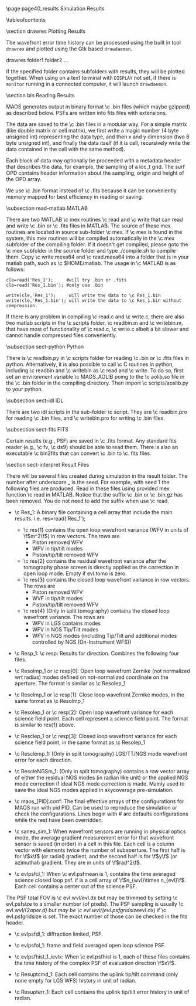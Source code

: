\page page40_results Simulation Results

\tableofcontents

\section drawres Plotting Results

The wavefront error time history can be processed using the built in tool 
`drawres` and plotted using the Gtk based `drawdaemon`. 

  drawres folder1 folder2 ...

If the specified folder contains subfolders with results, they will be plotted 
together. When using on a text terminal with `DISPLAY` not set, if there is
`monitor` running in a connected computer, it will launch `drawdaemon`.

\section bin Reading Results

MAOS generates output in binary format \c .bin files (which maybe gzipped)
as described below. PSFs are written into fits files with extensions.

The data are saved to the \c .bin files in a modular way. For a simple matrix
(like double matrix or cell matrix), we first write a magic number (4 byte
unsigned int) representing the data type, and then x and y dimension (two 8
byte unsigned int), and finally the data itself (if it is cell, recursively
write the data contained in the cell with the same method).

Each block of data may optionally be proceeded with a metadata header that
describes the data, for example, the sampling of a loc_t grid. The surf OPD
contains header information about the sampling, origin and height of the OPD
array. 

We use \c .bin format instead of \c .fits because it can be conveniently
memory mapped for best efficiency in reading or saving.

\subsection read-matlab MATLAB

There are two MATLAB \c mex routines \c read and \c write
that can read and write \c .bin or \c .fits files in MATLAB. The source of
these mex routines are located in source sub-folder \c mex. If \c mex is found in
the system, this mex routines will be compiled automatically in the \c mex
subfolder of the compiling folder. If it doesn't get compiled, please goto
the \c mex subfolder in the source folder and type ./compile.sh to compile
them. Copy \c write.mexa64 and \c read.mexa64 into a folder that is in your
matlab path, such as \c $HOME/matlab. The usage in \c MATLAB is as follows:

``` 
cle=read('Res_1');     #will try .bin or .fits
cle=read('Res_1.bin'); #only use .bin

write(cle,'Res_1');     will write the data to \c Res_1.bin
write(cle,'Res_1.bin'); will write the data to \c Res_1.bin without compression.
```

If there is any problem in compiling \c read.c and \c write.c, there are also
two matlab scripts in the \c scripts folder, \c readbin.m and \c writebin.m,
that have most of functionality of \c read.c, \c write.c albeit a bit slower
and cannot handle compressed files conveniently.

\subsection sect-python Python

There is \c readbin.py in \c scripts folder for reading \c .bin or \c .fits
files in python. Alternatively, it is also possible to call \c C routines in
python, including \c readbin and \c writebin as \c read and \c write. To do
so, first set an environment variable \c MAOS_AOLIB poing to the \c aolib.so
file in the \c .bin folder in the compiling directory. Then import \c
scripts/aoslib.py to your python.

\subsection sect-idl IDL

There are two idl scripts in the sub-folder \c script. They are \c readbin.pro
for reading \c .bin files, and \c writebin.pro for writing \c .bin files.

\subsection sect-fits FITS

Certain results (e.g., PSF) are saved in \c .fits format. Any standard fits
reader (e.g., \c fv, \c ds9) should be able to read them. There is also an
executable \c bin2fits that can convert \c .bin to \c. fits files.

\section sect-interpret Result Files

There will be several files created during simulation in the result
folder. The number after underscore _ is the seed. For example, with seed 1
the following files are produced. Read in these files using provided mex
function \c read in MATLAB. Notice that the suffix \c .bin or \c .bin.gz has
been removed. You do not need to add the suffix when use \c read.

- \c Res_1: A binary file containing a cell array that include the main
results. i.e. res=read('Res_1'); 
  - \c res{1} contains the open loop wavefront variance (WFV in units of \f$m^2\f$) in row vectors. The rows are 
      - Piston removed WFV
      - WFV in tip/tilt modes
      - Piston/tip/tilt removed WFV
  - \c res{2} contains the residual wavefront variance after the tomography phase screen is directly applied as the correction in open loop mode. Empty if evl.tomo is zero.
  - \c res{3} contains the closed loop wavefront variance in row vectors. The rows are
      - Piston removed WFV
      - WVF in tip/tilt modes
      - Piston/tip/tilt removed WFV
  - \c res{4} (Only in split tomography) contains the closed loop wavefront variance. The rows are
      - WFV in LGS contains modes
      - WFV in NGS Tip/Tilt modes
      - WFV in NGS modes (including Tip/Tilt and additional modes controlled by NGS (On-Instrument WFS))

- \c Resp_1: \c resp: Results for direction. Combines the following four files. 

- \c Resolmp_1 or \c resp[0]: Open loop wavefront Zernike (not normalized wrt
  radius) modes defined on not-normalized coordinate on the aperture. The format
  is similar as \c Resolep_1

- \c Resclmp_1 or \c resp[1]: Close loop wavefront Zernike modes, in the same format as \c Resolmp_1

- \c Resolep_1 or \c resp[2]: Open loop wavefront variance for each science field point. Each cell represent a science field point. The format is similar to res{1} above.

- \c Resclep_1 or \c resp[3]: Closed loop wavefront variance for each science field point, in
  the same format as \c Resolep_1



- \c Resclemp_1: (Only in split tomography) LGS/TT/NGS mode wavefront error
for each direction.

- \c RescleNGSm_1: (Only in split tomography) contains a row vector array
of either the residual NGS modes (in radian like unit) or the applied NGS
mode correction if ideal NGS mode correction is made. Mainly used to save the
ideal NGS modes applied in skycoverage pre-simulation.

- \c maos_[PID].conf: The final effective arrays of the configurations for MAOS
run with pid PID. Can be used to reproduce the simulation or check the
configurations. Lines begin with # are defaults configurations while the rest
have been overridden.

- \c sanea_sim_1: When wavefront sensors are running in physical optics
mode, the average gradient measurement error for that wavefront sensor is
saved (in order) in a cell in this file. Each cell is a column vector with
elements twice the number of subaperture. The first half is for \f$x\f$ (or radial)
gradient, and the second half is for \f$y\f$ (or azimuthal) gradient. They are in
units of \f$rad^2\f$.

- \c evlpsfcl_1: When \c evl.psfmean is 1, contains the time averaged
science closed loop psf. if is a cell array of \f$n_{wvl}\times
n_{evl}\f$. Each cell contains a center cut of the science PSF. 

The PSF total FOV is \c evl.wvl/evl.dx but may be trimmed by setting \c
evl.psfsize to a smaller number (of pixels). The PSF sampling is usually \c
evl.wvl/(2*aper.d) but may be \c evl.wvl/(evl.psfgridsize*evl.dx) if \c
evl.psfgridsize is set. The exact number of those can be checked in the fits
header.


- \c evlpsfdl_1: diffraction limited, PSF.

- \c evlpsfol_1: frame and field averaged open loop science PSF.

- \c evlpsfhist_1_ievlx: When \c evl.psfhist is 1, each of these files contains
the time history of the complex PSF of evaluation direction \f$x\f$.


- \c Resuptcmd_1: Each cell contains the uplink tip/tilt command (only none
empty for LGS WFS) history in unit of radian.

- \c Resupterr_1: Each cell contains the uplink tip/tilt error history in
unit of radian.

